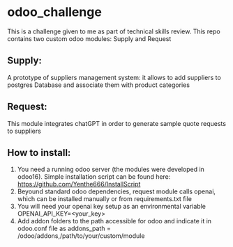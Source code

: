 # odoo_challenge

This is a challenge given to me as part of technical skills review.
This repo contains two custom odoo modules: Supply and Request

## Supply:
A prototype of suppliers management system: it allows to add suppliers to postgres Database and associate them with product categories

## Request:
This module integrates chatGPT in order to generate sample quote requests to suppliers

## How to install:
1) You need a running odoo server (the modules were developed in odoo16). Simple installation script can be found here:
    https://github.com/Yenthe666/InstallScript
2) Beyound standard odoo dependencies, request module calls openai, which can be installed manually or from requirements.txt file
3) You will need your openai key setup as an environmental variable OPENAI_API_KEY=<your_key> 
4) Add addon folders to the path accessible for odoo and indicate it in odoo.conf file as
   addons_path = /odoo/addons,/path/to/your/custom/module
